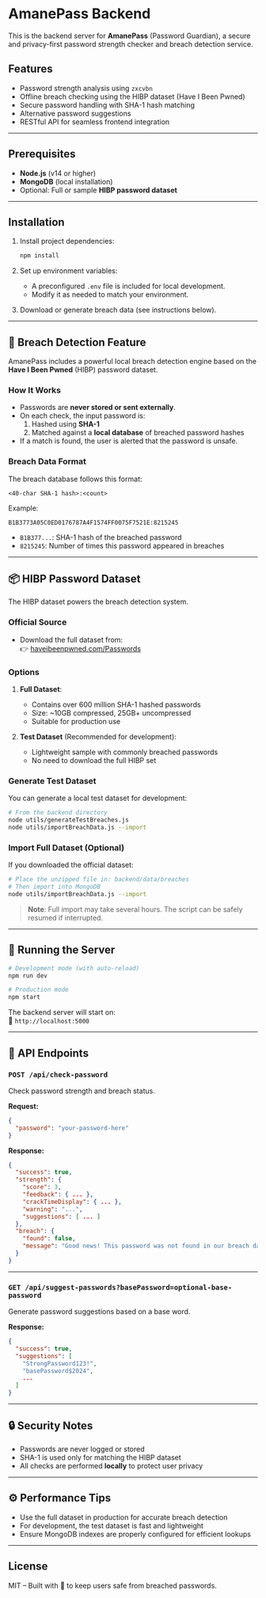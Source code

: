# AmanePass Backend

This is the backend server for **AmanePass** (Password Guardian), a secure and privacy-first password strength checker and breach detection service.

## Features

- Password strength analysis using `zxcvbn`
- Offline breach checking using the HIBP dataset (Have I Been Pwned)
- Secure password handling with SHA-1 hash matching
- Alternative password suggestions
- RESTful API for seamless frontend integration

---

## Prerequisites

- **Node.js** (v14 or higher)
- **MongoDB** (local installation)
- Optional: Full or sample **HIBP password dataset**

---

## Installation

1. Install project dependencies:

   ```bash
   npm install
   ```

2. Set up environment variables:
   - A preconfigured `.env` file is included for local development.
   - Modify it as needed to match your environment.

3. Download or generate breach data (see instructions below).

---

## 🔐 Breach Detection Feature

AmanePass includes a powerful local breach detection engine based on the **Have I Been Pwned** (HIBP) password dataset.

### How It Works

- Passwords are **never stored or sent externally**.
- On each check, the input password is:
  1. Hashed using **SHA-1**
  2. Matched against a **local database** of breached password hashes
- If a match is found, the user is alerted that the password is unsafe.

### Breach Data Format

The breach database follows this format:

```
<40-char SHA-1 hash>:<count>
```

Example:
```
B1B3773A05C0ED0176787A4F1574FF0075F7521E:8215245
```

- `B1B377...`: SHA-1 hash of the breached password
- `8215245`: Number of times this password appeared in breaches

---

## 📦 HIBP Password Dataset

The HIBP dataset powers the breach detection system.

### Official Source

- Download the full dataset from:  
  👉 [haveibeenpwned.com/Passwords](https://haveibeenpwned.com/Passwords)

### Options

1. **Full Dataset**:
   - Contains over 600 million SHA-1 hashed passwords
   - Size: ~10GB compressed, 25GB+ uncompressed
   - Suitable for production use

2. **Test Dataset** (Recommended for development):
   - Lightweight sample with commonly breached passwords
   - No need to download the full HIBP set

### Generate Test Dataset

You can generate a local test dataset for development:

```bash
# From the backend directory
node utils/generateTestBreaches.js
node utils/importBreachData.js --import
```

### Import Full Dataset (Optional)

If you downloaded the official dataset:

```bash
# Place the unzipped file in: backend/data/breaches
# Then import into MongoDB
node utils/importBreachData.js --import
```

> **Note**: Full import may take several hours. The script can be safely resumed if interrupted.

---

## 🚀 Running the Server

```bash
# Development mode (with auto-reload)
npm run dev

# Production mode
npm start
```

The backend server will start on:  
📍 `http://localhost:5000`

---

## 📡 API Endpoints

### `POST /api/check-password`

Check password strength and breach status.

**Request:**

```json
{
  "password": "your-password-here"
}
```

**Response:**

```json
{
  "success": true,
  "strength": {
    "score": 3,
    "feedback": { ... },
    "crackTimeDisplay": { ... },
    "warning": "...",
    "suggestions": [ ... ]
  },
  "breach": {
    "found": false,
    "message": "Good news! This password was not found in our breach database."
  }
}
```

---

### `GET /api/suggest-passwords?basePassword=optional-base-password`

Generate password suggestions based on a base word.

**Response:**

```json
{
  "success": true,
  "suggestions": [
    "StrongPassword123!",
    "basePassword$2024",
    ...
  ]
}
```

---

## 🔒 Security Notes

- Passwords are never logged or stored
- SHA-1 is used only for matching the HIBP dataset
- All checks are performed **locally** to protect user privacy

---

## ⚙️ Performance Tips

- Use the full dataset in production for accurate breach detection
- For development, the test dataset is fast and lightweight
- Ensure MongoDB indexes are properly configured for efficient lookups

---

## License

MIT – Built with 💙 to keep users safe from breached passwords.